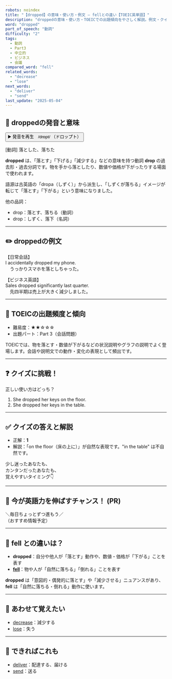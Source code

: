 ```yaml
---
robots: noindex
title: "【dropped】の意味・使い方・例文 ― fellとの違い【TOEIC英単語】"
description: "droppedの意味・使い方・TOEICでの出題傾向をやさしく解説。例文・クイズ付きでfellとの違いもわかりやすく学べます。"
word: "dropped"
part_of_speech: "動詞"
difficulty: "2"
tags:
  - 動詞
  - Part3
  - 中立的
  - ビジネス
  - 会議
compared_word: "fell"
related_words:
  - "decrease"
  - "lose"
next_words:
  - "deliver"
  - "send"
last_update: "2025-05-04"
---
```


## 🔰 droppedの発音と意味

<button class="play-audio" onclick="playTTS('dropped')">
  <span class="play-audio-main">
    ▶️ 発音を再生　/drɒpt/
  </span>
  <span class="play-audio-sub">
    （ドロップト）
  </span>
</button>

[動詞] 落とした、落ちた

**dropped** は、「落とす」「下げる」「減少する」などの意味を持つ動詞 **drop** の過去形・過去分詞です。物を手から落としたり、数値や価格が下がったりする場面で使われます。

語源は古英語の「dropa（しずく）」から派生し、「しずくが落ちる」イメージが転じて「落とす」「下がる」という意味になりました。

他の品詞：  
- drop：落とす、落ちる（動詞）
- drop：しずく、落下（名詞）

---

## ✏️ droppedの例文

【日常会話】  
I accidentally dropped my phone.  
　うっかりスマホを落としちゃった。

【ビジネス英語】  
Sales dropped significantly last quarter.  
　先四半期は売上が大きく減少しました。

---

## 🎯 TOEICの出題頻度と傾向

- 難易度：★★☆☆☆
- 出題パート：Part 3（会話問題）

TOEICでは、物を落とす・数値が下がるなどの状況説明やグラフの説明でよく登場します。会話や説明文での動作・変化の表現として頻出です。

---

## ❓ クイズに挑戦！

正しい使い方はどっち？

1. She dropped her keys on the floor.  
2. She dropped her keys in the table.

---

## ✅ クイズの答えと解説

- 正解：**1**
- 解説：「on the floor（床の上に）」が自然な表現です。"in the table" は不自然です。

少し迷ったあなたも、  
カンタンだったあなたも、  
覚えやすいタイミング👇️

---

## 🚀 今が英語力を伸ばすチャンス！ (PR)

<div class="info-center">
＼毎日ちょっとずつ進もう／<br>  
（おすすめ情報予定）
</div>

---

## 🤔  fell との違いは？

- **dropped**：自分や他人が「落とす」動作や、数値・価格が「下がる」ことを表す
- **[fell](/word/fell/)**：物や人が「自然に落ちる」「倒れる」ことを表す

**dropped** は「意図的・偶発的に落とす」や「減少させる」ニュアンスがあり、**fell** は「自然に落ちる・倒れる」動作に使います。

---

## 🧩 あわせて覚えたい

- [decrease](/word/decrease/)：減少する
- [lose](/word/lose/)：失う

---

## 📖 できればこれも

- [deliver](/word/deliver/)：配達する、届ける
- [send](/word/send/)：送る

<!-- cvid: aid31_bid11 -->
